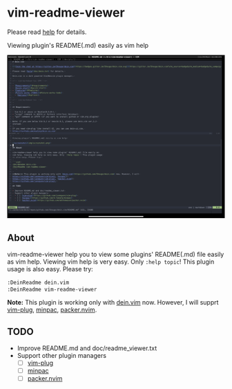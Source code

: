 # vim-readme-viewer

Please read [help](doc/readme_viewer.txt) for details.

Viewing plugin's README(.md) easily as vim help

![screenshot](img/screenshot.png)

## About

vim-readme-viewer help you to view some plugins' README(.md) file easily as
vim help. Viewing vim help is very easy. Only `:help topic`! This plugin usage
is also easy. Please try:

```viml
:DeinReadme dein.vim
:DeinReadme vim-readme-viewer
```

**Note:** This plugin is working only with [dein.vim](https://github.com/Shougo/dein.vim) now. However, I will
supprt [vim-plug](https://github.com/junegunn/vim-plug), [minpac](
https://github.com/k-takata/minpac), [packer.nvim](
https://github.com/wbthomason/packer.nvim).

## TODO

- Improve README.md and doc/readme_viewer.txt
- Support other plugin managers
  - [ ] [vim-plug](https://github.com/junegunn/vim-plug)
  - [ ] [minpac](https://github.com/k-takata/minpac)
  - [ ] [packer.nvim](https://github.com/wbthomason/packer.nvim)
